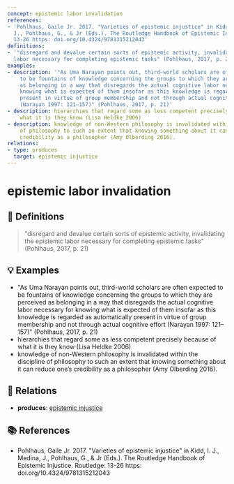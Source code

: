 ```yaml
---
concept: epistemic labor invalidation
references:
- 'Pohlhaus, Gaile Jr. 2017. "Varieties of epistemic injustice" in Kidd, I. J., Medina,
  J., Pohlhaus, G., & Jr (Eds.). The Routledge Handbook of Epistemic Injustice. Routledge:
  13-26 https: doi.org/10.4324/9781315212043'
definitions:
- '"disregard and devalue certain sorts of epistemic activity, invalidating the epistemic
  labor necessary for completing epistemic tasks" (Pohlhaus, 2017, p. 21)'
examples:
- description: '"As Uma Narayan points out, third-world scholars are often expected
    to be fountains of knowledge concerning the groups to which they are perceived
    as belonging in a way that disregards the actual cognitive labor necessary for
    knowing what is expected of them insofar as this knowledge is regarded as automatically
    present in virtue of group membership and not through actual cognitive effort
    (Narayan 1997: 121–157)" (Pohlhaus, 2017, p. 21)'
- description: hierarchies that regard some as less competent precisely because of
    what it is they know (Lisa Heldke 2006)
- description: knowledge of non-Western philosophy is invalidated within the discipline
    of philosophy to such an extent that knowing something about it can reduce one’s
    credibility as a philosopher (Amy Olberding 2016).
relations:
- type: produces
  target: epistemic injustice
---
```


# epistemic labor invalidation

## 📖 Definitions

> "disregard and devalue certain sorts of epistemic activity, invalidating the epistemic labor necessary for completing epistemic tasks" (Pohlhaus, 2017, p. 21)

## 💡 Examples

- "As Uma Narayan points out, third-world scholars are often expected to be fountains of knowledge concerning the groups to which they are perceived as belonging in a way that disregards the actual cognitive labor necessary for knowing what is expected of them insofar as this knowledge is regarded as automatically present in virtue of group membership and not through actual cognitive effort (Narayan 1997: 121–157)" (Pohlhaus, 2017, p. 21)
- hierarchies that regard some as less competent precisely because of what it is they know (Lisa Heldke 2006)
- knowledge of non-Western philosophy is invalidated within the discipline of philosophy to such an extent that knowing something about it can reduce one’s credibility as a philosopher (Amy Olberding 2016).

## 🔗 Relations

- **produces**: [epistemic injustice](./epistemic-injustice.md)

## 📚 References

- Pohlhaus, Gaile Jr. 2017. "Varieties of epistemic injustice" in Kidd, I. J., Medina, J., Pohlhaus, G., & Jr (Eds.). The Routledge Handbook of Epistemic Injustice. Routledge: 13-26 https: doi.org/10.4324/9781315212043
